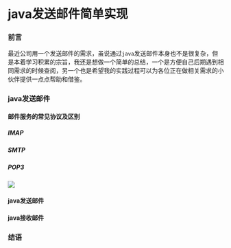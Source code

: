 # java发送邮件简单实现

### 前言

最近公司用一个发送邮件的需求，虽说通过`java`发送邮件本身也不是很复杂，但是本着学习积累的宗旨，我还是想做一个简单的总结，一个是方便自己后期遇到相同需求的时候查阅，另一个也是希望我的实践过程可以为各位正在做相关需求的小伙伴提供一点点帮助和借鉴。



### java发送邮件

#### 邮件服务的常见协议及区别

##### IMAP



##### SMTP



##### POP3



![](https://gitee.com/sysker/picBed/raw/master/blog/20220323081134.png)





#### java发送邮件



#### java接收邮件





### 结语